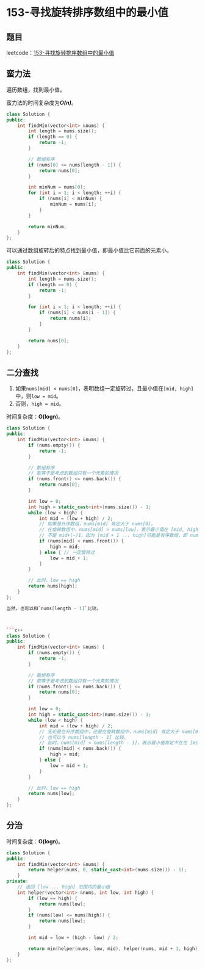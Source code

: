 # 153-寻找旋转排序数组中的最小值

## 题目

leetcode：[153-寻找旋转排序数组中的最小值](https://leetcode-cn.com/problems/find-minimum-in-rotated-sorted-array/)

## 蛮力法

遍历数组，找到最小值。

蛮力法的时间复杂度为***O(n)***。

```c++
class Solution {
public:
    int findMin(vector<int> &nums) {
        int length = nums.size();
        if (length == 0) {
            return -1;
        }

        // 数组有序
        if (nums[0] <= nums[length - 1]) {
            return nums[0];
        }

        int minNum = nums[0];
        for (int i = 1; i < length; ++i) {
            if (nums[i] < minNum) {
                minNum = nums[i];
            }
        }

        return minNum;
    }
};
```

可以通过数组旋转后的特点找到最小值，即最小值比它前面的元素小。

```c++
class Solution {
public:
    int findMin(vector<int> &nums) {
        int length = nums.size();
        if (length == 0) {
            return -1;
        }

        for (int i = 1; i < length; ++i) {
            if (nums[i] < nums[i - 1]) {
                return nums[i];
            }
        }

        return nums[0];
    }
};
```

## 二分查找

1. 如果`nums[mid] < nums[0]`，表明数组一定旋转过，且最小值在`[mid, high]`中，则`low = mid`。
2. 否则，`high = mid`。

时间复杂度：**O(logn)**。

```c++
class Solution {
public:
    int findMin(vector<int> &nums) {
        if (nums.empty()) {
            return -1;
        }

        // 数组有序
        // 取等于是考虑到数组只有一个元素的情况
        if (nums.front() <= nums.back()) {
            return nums[0];
        }

        int low = 0;
        int high = static_cast<int>(nums.size()) - 1;
        while (low < high) {
            int mid = (low + high) / 2;
            // 如果是升序数组，nums[mid] 肯定大于 nums[0]。
            // 在旋转数组中，nums[mid] > nums[low]，表示最小值在 [mid, high] 中。
            // 不是 mid+(-)1，因为 [mid + 1 ... high]可能是有序数组，即 nums[mid + 1] 是最小值
            if (nums[mid] < nums.front()) {
                high = mid;
            } else { // 一定旋转过
                low = mid + 1;
            }
        }

        // 此时，low == high
        return nums[high];
    }
};

当然，也可以和`nums[length - 1]`比较。



```c++
class Solution {
public:
    int findMin(vector<int> &nums) {
        if (nums.empty()) {
            return -1;
        }

        // 数组有序
        // 取等于是考虑到数组只有一个元素的情况
        if (nums.front() <= nums.back()) {
            return nums[0];
        }

        int low = 0;
        int high = static_cast<int>(nums.size()) - 1;
        while (low < high) {
            int mid = (low + high) / 2;
            // 无论是在升序数组中，还是在旋转数组中，nums[mid] 肯定大于 nums[0]。
            // 也可以与 nums[length - 1] 比较。
            // 此时，nums[mid] < nums[length - 1]，表示最小值肯定不在在 [mid, high] 中。
            if (nums[mid] < nums.back()) {
                high = mid;
            } else {
                low = mid + 1;
            }
        }

        // 此时，low == high
        return nums[low];
    }
};
```

## 分治

时间复杂度：**O(logn)**。

```c++
class Solution {
public:
    int findMin(vector<int> &nums) {
        return helper(nums, 0, static_cast<int>(nums.size()) - 1);
    }
private:
    // 返回 [low ... high] 范围内的最小值
    int helper(vector<int> &nums, int low, int high) {
        if (low == high) {
            return nums[low];
        }
        if (nums[low] <= nums[high]) {
            return nums[low];
        }

        int mid = low + (high - low) / 2;

        return min(helper(nums, low, mid), helper(nums, mid + 1, high));
    }
};
```

